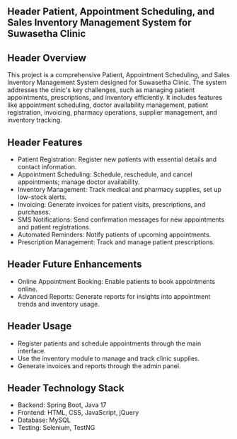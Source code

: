 ## Header Patient, Appointment Scheduling, and Sales Inventory Management System for Suwasetha Clinic

## Header Overview

This project is a comprehensive Patient, Appointment Scheduling, and Sales Inventory Management System designed for Suwasetha Clinic.
The system addresses the clinic's key challenges, such as managing patient appointments, prescriptions, and inventory efficiently. 
It includes features like appointment scheduling, doctor availability management, patient registration, invoicing, pharmacy operations, supplier management, and inventory tracking.

## Header Features

* Patient Registration: Register new patients with essential details and contact information.
* Appointment Scheduling: Schedule, reschedule, and cancel appointments; manage doctor availability.
* Inventory Management: Track medical and pharmacy supplies, set up low-stock alerts.
* Invoicing: Generate invoices for patient visits, prescriptions, and purchases.
* SMS Notifications: Send confirmation messages for new appointments and patient registrations.
* Automated Reminders: Notify patients of upcoming appointments.
* Prescription Management: Track and manage patient prescriptions.

## Header Future Enhancements

* Online Appointment Booking: Enable patients to book appointments online.
* Advanced Reports: Generate reports for insights into appointment trends and inventory usage.

## Header Usage

* Register patients and schedule appointments through the main interface.
* Use the inventory module to manage and track clinic supplies.
* Generate invoices and reports through the admin panel.

## Header Technology Stack

* Backend: Spring Boot, Java 17
* Frontend: HTML, CSS, JavaScript, jQuery
* Database: MySQL
* Testing: Selenium, TestNG
